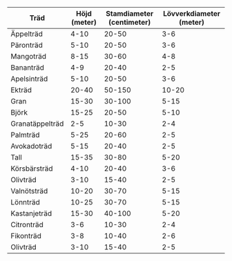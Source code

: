 | **Träd**        | **Höjd (meter)** | **Stamdiameter (centimeter)** | **Lövverkdiameter (meter)** |
|-----------------|------------------|-------------------------------|-----------------------------|
| Äppelträd       | 4-10             | 20-50                         | 3-6                         |
| Päronträd       | 5-10             | 20-50                         | 3-6                         |
| Mangoträd       | 8-15             | 30-60                         | 4-8                         |
| Bananträd       | 4-9              | 20-40                         | 2-5                         |
| Apelsinträd     | 5-10             | 20-50                         | 3-6                         |
| Ekträd          | 20-40            | 50-150                        | 10-20                       |
| Gran            | 15-30            | 30-100                        | 5-15                        |
| Björk           | 15-25            | 20-50                         | 5-10                        |
| Granatäppelträd | 2-5              | 10-30                         | 2-4                         |
| Palmträd        | 5-25             | 20-60                         | 2-5                         |
| Avokadoträd     | 5-15             | 20-40                         | 2-5                         |
| Tall            | 15-35            | 30-80                         | 5-20                        |
| Körsbärsträd    | 4-10             | 20-40                         | 3-6                         |
| Olivträd        | 3-10             | 15-40                         | 2-5                         |
| Valnötsträd     | 10-20            | 30-70                         | 5-15                        |
| Lönnträd        | 10-25            | 30-70                         | 5-15                        |
| Kastanjeträd    | 15-30            | 40-100                        | 5-20                        |
| Citronträd      | 3-6              | 10-30                         | 2-4                         |
| Fikonträd       | 3-8              | 10-40                         | 2-6                         |
| Olivträd        | 3-10             | 15-40                         | 2-5                         |
